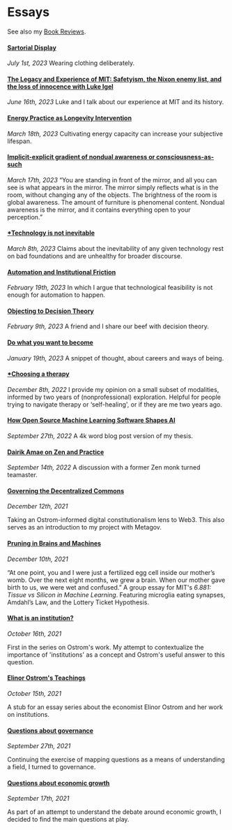 # Essays

See also my [Book Reviews](/book_reviews).

<!-- #### [(Not) Spoofing Hotmail](/posts/not_spoofing_hotmail)
*July 21st, 2023*
In which a friend and I try and fail to spoof an expired email protocol. -->

#### [Sartorial Display](/posts/sartorial_display)
*July 1st, 2023*
Wearing clothing deliberately.

#### [The Legacy and Experience of MIT: Safetyism, the Nixon enemy list, and the loss of innocence with Luke Igel](/posts/mit_legacy)
*June 16th, 2023*
Luke and I talk about our experience at MIT and its history.

#### [Energy Practice as Longevity Intervention](/posts/energy_longevity)
*March 18th, 2023*
Cultivating energy capacity can increase your subjective lifespan.

#### [Implicit-explicit gradient of nondual awareness or consciousness-as-such](/posts/nondual)
*March 17th, 2023*
“You are standing in front of the mirror, and all you can see is what appears in the mirror. The mirror simply reflects what is in the room, without changing any of the objects. The brightness of the room is global awareness. The amount of furniture is phenomenal content. Nondual awareness is the mirror, and it contains everything open to your perception.”

#### [*Technology is not inevitable](/posts/tech_not_inevitable)
*March 8th, 2023*
Claims about the inevitability of any given technology rest on bad foundations and are unhealthy for broader discourse.

#### [Automation and Institutional Friction](/posts/automation)
*February 19th, 2023*
In which I argue that technological feasibility is not enough for automation to happen.

#### [Objecting to Decision Theory](/posts/decision_theory)
*February 9th, 2023*
A friend and I share our beef with decision theory.

#### [Do what you want to become](/posts/become_career)
*January 19th, 2023*
A snippet of thought, about careers and ways of being.

#### [*Choosing a therapy](/posts/therapy)
*December 8th, 2022*
I provide my opinion on a small subset of modalities, informed by two years of (nonprofessional) exploration. Helpful for people trying to navigate therapy or ‘self-healing', or if they are me two years ago.

#### [How Open Source Machine Learning Software Shapes AI](/posts/mloss_essay)
*September 27th, 2022*
A 4k word blog post version of my thesis.

#### [Dairik Amae on Zen and Practice](/posts/dairik_zen_practice)
*September 14th, 2022*
A discussion with a former Zen monk turned teamaster.


#### [Governing the Decentralized Commons](/posts/decentralized_governance)
*December 12th, 2021*

Taking an Ostrom-informed digital constitutionalism lens to Web3. This also
serves as an introduction to my project with Metagov. 

#### [Pruning in Brains and Machines](https://medium.com/@Yichabod/pruning-in-brains-and-machines-62e1046f0438)
*December 10th, 2021*

“At one point, you and I were just a fertilized egg cell inside our mother’s womb. Over the next eight months, we grew a brain. When our mother gave birth to us, we were wet and confused.”
A group essay for MIT's *6.881: Tissue vs Silicon in Machine Learning*.
Featuring microglia eating synapses, Amdahl’s Law, and the Lottery Ticket Hypothesis.

#### [What is an institution?](/posts/institution)
*October 16th, 2021*

First in the series on Ostrom's work. My attempt to contextualize the importance
of 'institutions' as a concept and Ostrom's useful answer to this question.

#### [Elinor Ostrom's Teachings](/posts/ostrom)  
*October 15th, 2021*

A stub for an essay series about the economist Elinor Ostrom and her work
on institutions.

#### [Questions about governance](/posts/questions_about_governance)  
*September 27th, 2021*

Continuing the exercise of mapping questions as a means of understanding a field,
I turned to governance.

#### [Questions about economic growth](/posts/questions_about_growth)  
*September 17th, 2021*

As part of an attempt to understand the debate around economic growth, I decided
to find the main questions at play.
